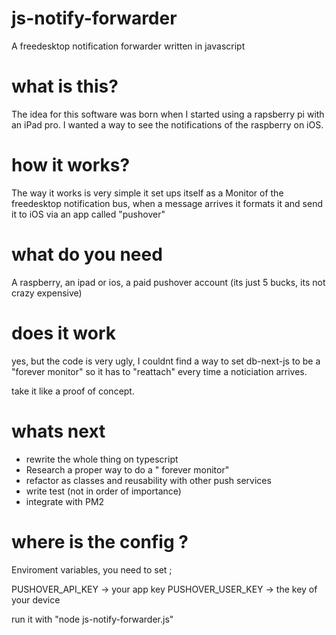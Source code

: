 # js-notify-forwarder
A freedesktop notification forwarder written in javascript

# what is this?
The idea for this software was born when I started using a rapsberry pi with an iPad pro. I wanted a way to see the notifications of the raspberry on iOS.

# how it works?
The way it works is very simple it set ups itself as a Monitor of the freedesktop notification bus, when a message arrives it formats it and send it to iOS via an app called "pushover"

# what do you need
A raspberry, an ipad or ios, a paid pushover account (its just 5 bucks, its not crazy expensive)

# does it work
yes, but the code is very ugly, I couldnt find a way to set db-next-js to be a "forever monitor" so it has to "reattach" every time a noticiation arrives. 

take it like a proof of concept.

# whats next
- rewrite the whole thing on typescript
- Research a proper way to do a " forever monitor" 
- refactor as classes and reusability with other push services 
- write test (not in order of importance)
- integrate with PM2

# where is the config ?
Enviroment variables, you need to set ;

PUSHOVER_API_KEY -> your app key
PUSHOVER_USER_KEY -> the key of your device

run it with "node js-notify-forwarder.js"

